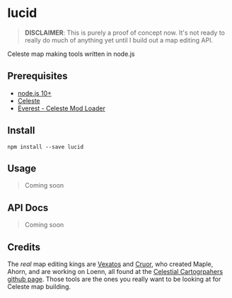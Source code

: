 # lucid

> **DISCLAIMER**: This is purely a proof of concept now. It's not ready to really do much of anything yet until I build out a map editing API.

Celeste map making tools written in node.js

## Prerequisites

* [node.js 10+](https://nodejs.org/en/)
* [Celeste](http://www.celestegame.com/)
* [Everest - Celeste Mod Loader](https://everestapi.github.io/)

## Install

```
npm install --save lucid
```

## Usage

> Coming soon

## API Docs

> Coming soon

## Credits

The _real_ map editing kings are [Vexatos](https://github.com/Vexatos) and [Cruor](https://github.com/Cruor), who created Maple, Ahorn, and are working on Loenn, all found at the [Celestial Cartogrpahers github page](https://github.com/CelestialCartographers). Those tools are the ones you really want to be looking at for Celeste map building.
